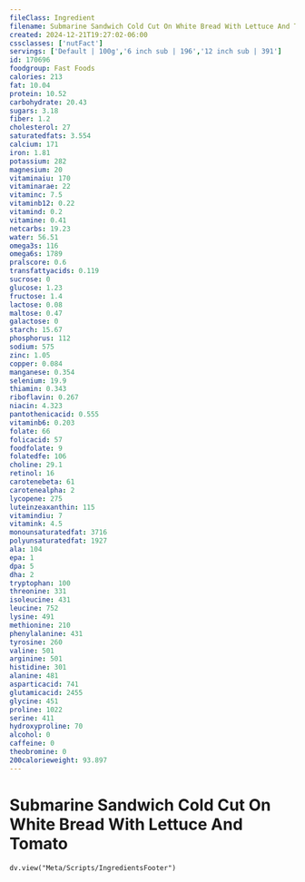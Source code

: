 ```yaml
---
fileClass: Ingredient
filename: Submarine Sandwich Cold Cut On White Bread With Lettuce And Tomato
created: 2024-12-21T19:27:02-06:00
cssclasses: ['nutFact']
servings: ['Default | 100g','6 inch sub | 196','12 inch sub | 391']
id: 170696
foodgroup: Fast Foods
calories: 213
fat: 10.04
protein: 10.52
carbohydrate: 20.43
sugars: 3.18
fiber: 1.2
cholesterol: 27
saturatedfats: 3.554
calcium: 171
iron: 1.81
potassium: 282
magnesium: 20
vitaminaiu: 170
vitaminarae: 22
vitaminc: 7.5
vitaminb12: 0.22
vitamind: 0.2
vitamine: 0.41
netcarbs: 19.23
water: 56.51
omega3s: 116
omega6s: 1789
pralscore: 0.6
transfattyacids: 0.119
sucrose: 0
glucose: 1.23
fructose: 1.4
lactose: 0.08
maltose: 0.47
galactose: 0
starch: 15.67
phosphorus: 112
sodium: 575
zinc: 1.05
copper: 0.084
manganese: 0.354
selenium: 19.9
thiamin: 0.343
riboflavin: 0.267
niacin: 4.323
pantothenicacid: 0.555
vitaminb6: 0.203
folate: 66
folicacid: 57
foodfolate: 9
folatedfe: 106
choline: 29.1
retinol: 16
carotenebeta: 61
carotenealpha: 2
lycopene: 275
luteinzeaxanthin: 115
vitamindiu: 7
vitamink: 4.5
monounsaturatedfat: 3716
polyunsaturatedfat: 1927
ala: 104
epa: 1
dpa: 5
dha: 2
tryptophan: 100
threonine: 331
isoleucine: 431
leucine: 752
lysine: 491
methionine: 210
phenylalanine: 431
tyrosine: 260
valine: 501
arginine: 501
histidine: 301
alanine: 481
asparticacid: 741
glutamicacid: 2455
glycine: 451
proline: 1022
serine: 411
hydroxyproline: 70
alcohol: 0
caffeine: 0
theobromine: 0
200calorieweight: 93.897
---
```


# Submarine Sandwich Cold Cut On White Bread With Lettuce And Tomato

```dataviewjs
dv.view("Meta/Scripts/IngredientsFooter")
```